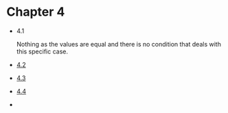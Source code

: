 # Chapter 4

- 4.1

   Nothing as the values are equal and there is no condition that deals with this specific case.

- [4.2](./exercises4/4.2.py)
- [4.3](./exercises4/4.3.py)
- [4.4](./exercises4/4.4.py)
- 